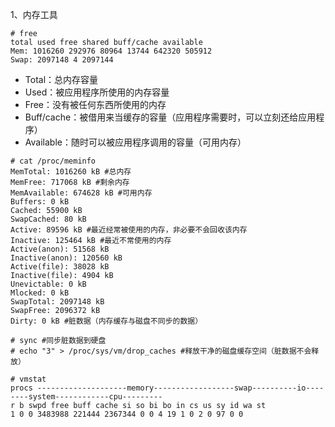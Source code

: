 1、内存工具  
```
# free
total used free shared buff/cache available
Mem: 1016260 292976 80964 13744 642320 505912
Swap: 2097148 4 2097144
```  
- Total：总内存容量
- Used：被应用程序所使用的内存容量
- Free：没有被任何东西所使用的内存
- Buff/cache：被借用来当缓存的容量（应用程序需要时，可以立刻还给应用程序）
- Available：随时可以被应用程序调用的容量（可用内存）

```
# cat /proc/meminfo
MemTotal: 1016260 kB #总内存
MemFree: 717068 kB #剩余内存
MemAvailable: 674628 kB #可用内存
Buffers: 0 kB
Cached: 55900 kB
SwapCached: 80 kB
Active: 89596 kB #最近经常被使用的内存，非必要不会回收该内存
Inactive: 125464 kB #最近不常使用的内存
Active(anon): 51568 kB
Inactive(anon): 120560 kB
Active(file): 38028 kB
Inactive(file): 4904 kB
Unevictable: 0 kB
Mlocked: 0 kB
SwapTotal: 2097148 kB
SwapFree: 2096372 kB
Dirty: 0 kB #脏数据（内存缓存与磁盘不同步的数据）
```  

```
# sync #同步脏数据到硬盘
# echo "3" > /proc/sys/vm/drop_caches #释放干净的磁盘缓存空间（脏数据不会释放）
```  


```
# vmstat
procs --------------------memory------------------swap----------io--------system------------cpu---------
r b swpd free buff cache si so bi bo in cs us sy id wa st
1 0 0 3483988 221444 2367344 0 0 4 19 1 0 2 0 97 0 0
```  

